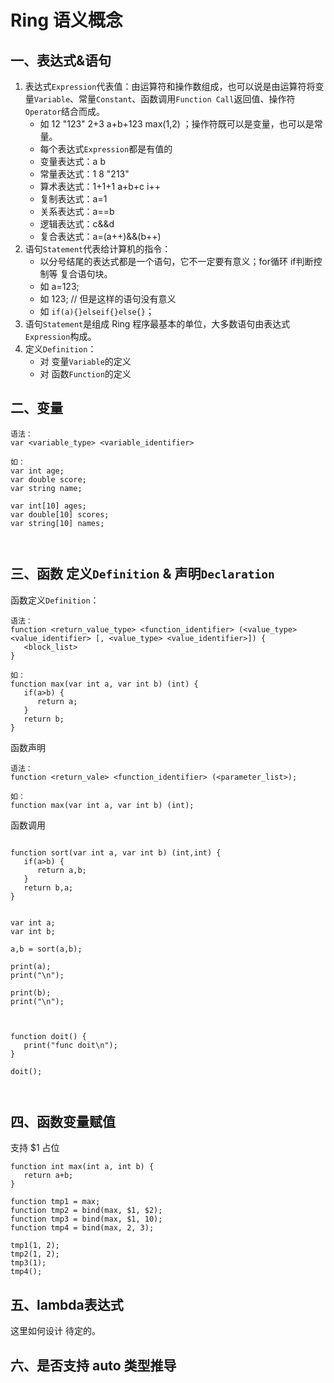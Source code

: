 
# Ring 语义概念

## 一、表达式&语句

1. 表达式```Expression```代表值：由运算符和操作数组成，也可以说是由运算符将变量```Variable```、常量```Constant```、函数调用```Function Call```返回值、操作符```Operator```结合而成。
   - 如 12 "123" 2+3 a+b+123 max(1,2) ；操作符既可以是变量，也可以是常量。
   - 每个表达式```Expression```都是有值的
   - 变量表达式：a b
   - 常量表达式：1 8 "213"
   - 算术表达式：1+1+1 a+b+c i++
   - 复制表达式：a=1
   - 关系表达式：a==b
   - 逻辑表达式：c&&d
   - 复合表达式：a=(a++)&&(b++)
2. 语句```Statement```代表给计算机的指令：
   - 以分号结尾的表达式都是一个语句，它不一定要有意义；for循环 if判断控制等 复合语句块。
   - 如 a=123; 
   - 如 123; // 但是这样的语句没有意义
   - 如 ```if(a){}elseif{}else{}```；
3. 语句```Statement```是组成 Ring 程序最基本的单位，大多数语句由表达式```Expression```构成。
4. 定义```Definition```：
   - 对 变量```Variable```的定义
   - 对 函数```Function```的定义




## 二、变量

```
语法：
var <variable_type> <variable_identifier>

如：
var int age;
var double score;
var string name;

var int[10] ages;
var double[10] scores;
var string[10] names;



```



## 三、函数 定义```Definition``` & 声明```Declaration```


函数定义```Definition```：

```
语法：
function <return_value_type> <function_identifier> (<value_type> <value_identifier> [, <value_type> <value_identifier>]) {
   <block_list>
}

如：
function max(var int a, var int b) (int) {
   if(a>b) {
      return a;
   }
   return b;
}
```

函数声明

```
语法：
function <return_vale> <function_identifier> (<parameter_list>);

如：
function max(var int a, var int b) (int);
```

函数调用

```

function sort(var int a, var int b) (int,int) {
   if(a>b) {
      return a,b;
   }
   return b,a;
}


var int a;
var int b;

a,b = sort(a,b);

print(a);
print("\n");

print(b);
print("\n");



function doit() {
   print("func doit\n");
}

doit();



```


## 四、函数变量赋值

支持 $1 占位

```
function int max(int a, int b) {
   return a+b;
}

function tmp1 = max;
function tmp2 = bind(max, $1, $2);
function tmp3 = bind(max, $1, 10);
function tmp4 = bind(max, 2, 3);

tmp1(1, 2);
tmp2(1, 2);
tmp3(1);
tmp4();

```


## 五、lambda表达式

这里如何设计 待定的。

## 六、是否支持 auto 类型推导


